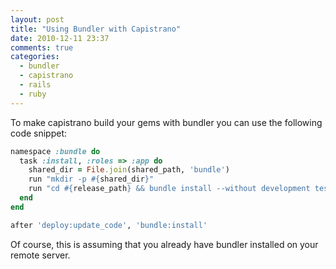 ```yaml
---
layout: post
title: "Using Bundler with Capistrano"
date: 2010-12-11 23:37
comments: true
categories: 
  - bundler
  - capistrano
  - rails
  - ruby
---
```


To make capistrano build your gems with bundler you can use the following code snippet:

```ruby
namespace :bundle do
  task :install, :roles => :app do
    shared_dir = File.join(shared_path, 'bundle')
    run "mkdir -p #{shared_dir}"
    run "cd #{release_path} && bundle install --without development test --path #{shared_dir}"
  end
end

after 'deploy:update_code', 'bundle:install'
```

Of course, this is assuming that you already have bundler installed on your remote server.

